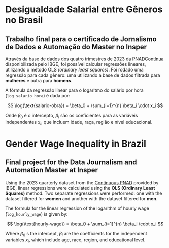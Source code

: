 # Desigualdade Salarial entre Gêneros no Brasil
## Trabalho final para o certificado de Jornalismo de Dados e Automação do Master no Insper

Através da base de dados dos quatro trimestres de 2023 da [PNADContínua](https://www.ibge.gov.br/estatisticas/sociais/trabalho/9171-pesquisa-nacional-por-amostra-de-domicilios-continua-mensal.html) disponibilizada pelo IBGE, foi possível calcular regressões lineares, utilizando o método OLS *(ordinary least squares)*. Foi rodado uma regressão para cada gênero: uma utilizando a base de dados filtrada para **mulheres** e outra para **homens**.

A fórmula da regressão linear para o logaritmo do salário por hora (`log_salario_hora`) é dada por:

$$
\log(\text{salario-obra}) = \beta_0 + \sum_{i=1}^{n} \beta_i \cdot x_i
$$

Onde $\beta_0$ é o intercepto, $\beta_i$ são os coeficientes para as variáveis independentes $x_i$, que incluem idade, raça, região e nível educacional.


# Gender Wage Inequality in Brazil
## Final project for the Data Journalism and Automation Master at Insper

Using the 2023 quarterly dataset from the [Continuous PNAD](https://www.ibge.gov.br/estatisticas/sociais/trabalho/9171-pesquisa-nacional-por-amostra-de-domicilios-continua-mensal.html) provided by IBGE, linear regressions were calculated using the **OLS (Ordinary Least Squares)** method. Two separate regressions were performed: one with the dataset filtered for **women** and another with the dataset filtered for **men**. 

The formula for the linear regression of the logarithm of hourly wage (`log_hourly_wage`) is given by:

$$
\log(\text{hourly-wage}) = \beta_0 + \sum_{i=1}^{n} \beta_i \cdot x_i
$$

Where $\beta_0$ s the intercept, $\beta_i$ are the coefficients for the independent variables $x_i$, which include age, race, region, and educational level.
